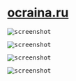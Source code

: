 # [ocraina.ru](https://ocraina.ru/)

<kbd><img src="https://github.com/ZERDICORP/ocraina.ru-overview/blob/main/screenshots/s1.png?row=true" alt="screenshot"></kbd>

<kbd><img src="https://github.com/ZERDICORP/ocraina.ru-overview/blob/main/screenshots/s2.png?row=true" alt="screenshot"></kbd>

<kbd><img src="https://github.com/ZERDICORP/ocraina.ru-overview/blob/main/screenshots/s3.png?row=true" alt="screenshot"></kbd>

<kbd><img src="https://github.com/ZERDICORP/ocraina.ru-overview/blob/main/screenshots/s4.png?row=true" alt="screenshot"></kbd>
